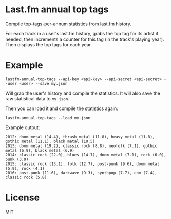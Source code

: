 # Last.fm annual top tags

Compile top-tags-per-annum statistics from last.fm history.

For each track in a user's last.fm history, grabs the top tag for its
artist if needed, then increments a counter for this tag (in the
track's playing year). Then displays the top tags for each year.

# Example

    lastfm-annual-top-tags --api-key <api-key> --api-secret <api-secret> --user <user> --save my.json

Will grab the user's history and compile the statistics. It will also
save the raw statistical data to `my.json`.

Then you can load it and compile the statistics again:

    lastfm-annual-top-tags --load my.json

Example output:

    2012: doom metal (14.4), thrash metal (11.8), heavy metal (11.8), gothic metal (11.1), black metal (10.5)
    2013: doom metal (19.2), classic rock (8.8), neofolk (7.1), gothic metal (6.9), black metal (6.9)
    2014: classic rock (22.0), blues (14.7), doom metal (7.1), rock (6.0), punk (3.9)
    2015: classic rock (13.1), folk (12.7), post-punk (9.6), doom metal (5.9), rock (4.1)
    2016: post-punk (11.6), darkwave (9.3), synthpop (7.7), ebm (7.4), classic rock (5.8)

# License

MIT

